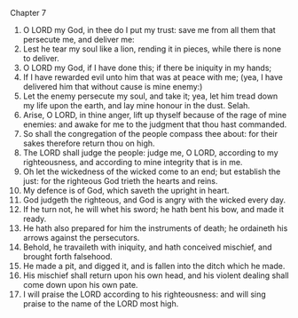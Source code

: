 

Chapter 7

1. O LORD my God, in thee do I put my trust: save me from all them that persecute me, and deliver me:
2. Lest he tear my soul like a lion, rending it in pieces, while there is none to deliver.
3. O LORD my God, if I have done this; if there be iniquity in my hands;
4. If I have rewarded evil unto him that was at peace with me; (yea, I have delivered him that without cause is mine enemy:)
5. Let the enemy persecute my soul, and take it; yea, let him tread down my life upon the earth, and lay mine honour in the dust.  Selah.
6. Arise, O LORD, in thine anger, lift up thyself because of the rage of mine enemies: and awake for me to the judgment that thou hast commanded.
7. So shall the congregation of the people compass thee about: for their sakes therefore return thou on high.
8. The LORD shall judge the people: judge me, O LORD, according to my righteousness, and according to mine integrity that is in me.
9. Oh let the wickedness of the wicked come to an end; but establish the just: for the righteous God trieth the hearts and reins.
10. My defence is of God, which saveth the upright in heart.
11. God judgeth the righteous, and God is angry with the wicked every day.
12. If he turn not, he will whet his sword; he hath bent his bow, and made it ready.
13. He hath also prepared for him the instruments of death; he ordaineth his arrows against the persecutors.
14. Behold, he travaileth with iniquity, and hath conceived mischief, and brought forth falsehood.
15. He made a pit, and digged it, and is fallen into the ditch which he made.
16. His mischief shall return upon his own head, and his violent dealing shall come down upon his own pate.
17. I will praise the LORD according to his righteousness: and will sing praise to the name of the LORD most high.
